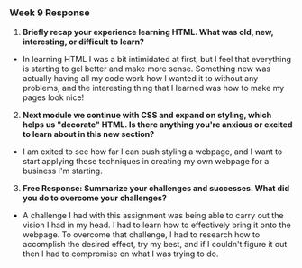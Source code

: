 ### Week 9 Response

1. **Briefly recap your experience learning HTML. What was old, new, interesting, or difficult to learn?**

* In learning HTML I was a bit intimidated at first, but I feel that everything is starting to gel better and make more sense. Something new was actually having all my code work how I wanted it to without any problems, and the interesting thing that I learned was how to make my pages look nice!

2. **Next module we continue with CSS and expand on styling, which helps us "decorate" HTML. Is there anything you're anxious or excited to learn about in this new section?**

* I am exited to see how far I can push styling a webpage, and I want to start applying these techniques in creating my own webpage for a business I'm starting.

3. **Free Response: Summarize your challenges and successes.  What did you do to overcome your challenges?**

* A challenge I had with this assignment was being able to carry out the vision I had in my head. I had to learn how to  effectively bring it onto the webpage. To overcome that challenge, I had to research how to accomplish the desired effect, try my best, and if I couldn't figure it out then I had to compromise on what I was trying to do. 
